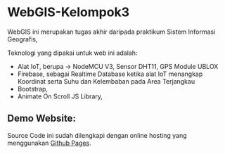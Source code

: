 # WebGIS-Kelompok3

WebGIS ini merupakan tugas akhir daripada praktikum Sistem Informasi Geografis,

Teknologi yang dipakai untuk web ini adalah:
- Alat IoT, berupa -> NodeMCU V3, Sensor DHT11, GPS Module UBLOX
- Firebase, sebagai Realtime Database ketika alat IoT menangkap Koordinat serta Suhu dan Kelembaban pada Area Terjangkau
- Bootstrap,
- Animate On Scroll JS Library,

## Demo Website:
Source Code ini sudah dilengkapi dengan online hosting yang menggunakan [Github Pages](https://auroraleafa.github.io/WebGIS-Kelompok3).
